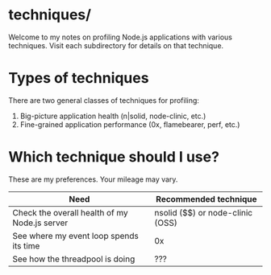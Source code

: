 # techniques/

Welcome to my notes on profiling Node.js applications with various techniques.
Visit each subdirectory for details on that technique.

# Types of techniques

There are two general classes of techniques for profiling:
1. Big-picture application health (n|solid, node-clinic, etc.)
2. Fine-grained application performance (0x, flamebearer, perf, etc.)

# Which technique should I use?

These are my preferences. Your mileage may vary.

| Need | Recommended technique |
|------|-----------------------|
| Check the overall health of my Node.js server | nsolid ($$) or node-clinic (OSS) |
| See where my event loop spends its time | 0x |
| See how the threadpool is doing | ??? |
